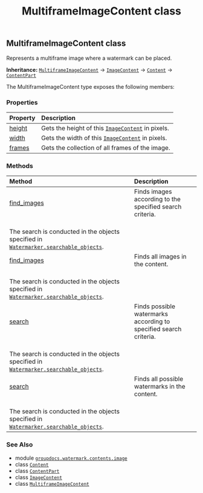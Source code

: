 ﻿---
title: MultiframeImageContent class
second_title: GroupDocs.Watermark for Python via .NET API References
description: 
type: docs
url: /python-net/groupdocs.watermark.contents.image/multiframeimagecontent/
is_root: false
weight: 50
---

## MultiframeImageContent class

Represents a multiframe image where a watermark can be placed.



**Inheritance:** [`MultiframeImageContent`](/watermark/python-net/groupdocs.watermark.contents.image/multiframeimagecontent) → 
[`ImageContent`](/watermark/python-net/groupdocs.watermark.contents.image/imagecontent) → 
[`Content`](/watermark/python-net/groupdocs.watermark.contents/content) → 
[`ContentPart`](/watermark/python-net/groupdocs.watermark.contents/contentpart)



The MultiframeImageContent type exposes the following members:

### Properties
| Property | Description |
| :- | :- |
| [height](/watermark/python-net/groupdocs.watermark.contents.image/multiframeimagecontent/height) | Gets the height of this [`ImageContent`](/watermark/python-net/groupdocs.watermark.contents.image/imagecontent) in pixels. |
| [width](/watermark/python-net/groupdocs.watermark.contents.image/multiframeimagecontent/width) | Gets the width of this [`ImageContent`](/watermark/python-net/groupdocs.watermark.contents.image/imagecontent) in pixels. |
| [frames](/watermark/python-net/groupdocs.watermark.contents.image/multiframeimagecontent/frames) | Gets the collection of all frames of the image. |


### Methods
| Method | Description |
| :- | :- |
| [find_images](/watermark/python-net/groupdocs.watermark.contents.image/multiframeimagecontent/find_images/#groupdocs.watermark.search.searchcriteria.ImageSearchCriteria) | Finds images according to the specified search criteria.<br/>The search is conducted in the objects specified in [`Watermarker.searchable_objects`](/watermark/python-net/groupdocs.watermark/watermarker#searchable_objects). |
| [find_images](/watermark/python-net/groupdocs.watermark.contents.image/multiframeimagecontent/find_images/#) | Finds all images in the content.<br/>The search is conducted in the objects specified in [`Watermarker.searchable_objects`](/watermark/python-net/groupdocs.watermark/watermarker#searchable_objects). |
| [search](/watermark/python-net/groupdocs.watermark.contents.image/multiframeimagecontent/search/#groupdocs.watermark.search.searchcriteria.SearchCriteria) | Finds possible watermarks according to specified search criteria.<br/>The search is conducted in the objects specified in [`Watermarker.searchable_objects`](/watermark/python-net/groupdocs.watermark/watermarker#searchable_objects). |
| [search](/watermark/python-net/groupdocs.watermark.contents.image/multiframeimagecontent/search/#) | Finds all possible watermarks in the content.<br/>The search is conducted in the objects specified in [`Watermarker.searchable_objects`](/watermark/python-net/groupdocs.watermark/watermarker#searchable_objects). |



### See Also
* module [`groupdocs.watermark.contents.image`](..)
* class [`Content`](/watermark/python-net/groupdocs.watermark.contents/content)
* class [`ContentPart`](/watermark/python-net/groupdocs.watermark.contents/contentpart)
* class [`ImageContent`](/watermark/python-net/groupdocs.watermark.contents.image/imagecontent)
* class [`MultiframeImageContent`](/watermark/python-net/groupdocs.watermark.contents.image/multiframeimagecontent)
